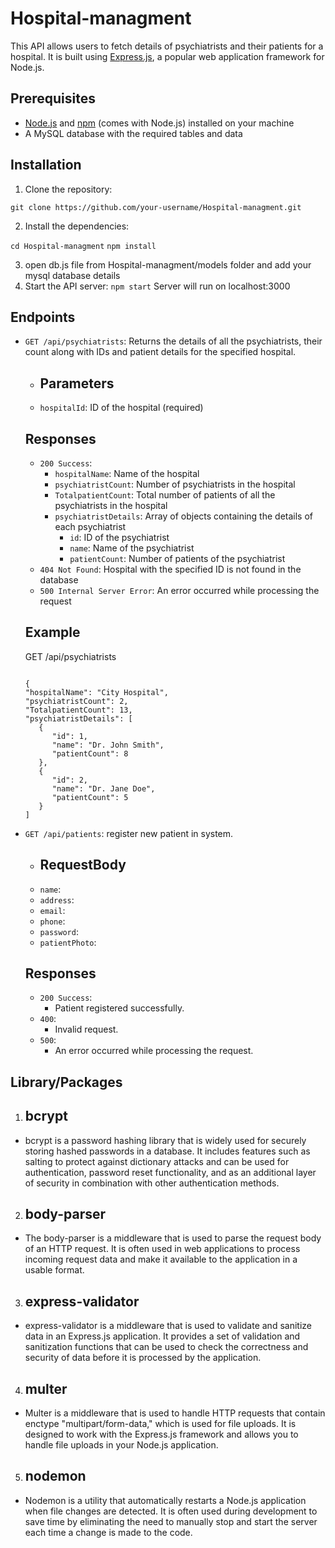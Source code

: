 # Hospital-managment

This API allows users to fetch details of psychiatrists and their patients for a hospital. It is built using [Express.js](https://expressjs.com/), a popular web application framework for Node.js.

## Prerequisites

- [Node.js](https://nodejs.org/) and [npm](https://www.npmjs.com/) (comes with Node.js) installed on your machine
- A MySQL database with the required tables and data

## Installation

1. Clone the repository:

`git clone https://github.com/your-username/Hospital-managment.git`

2. Install the dependencies:

`cd Hospital-managment`
`npm install`

3. open db.js file from Hospital-managment/models folder and add your mysql database details
4. Start the API server:
   `npm start`
   Server will run on localhost:3000
   

## Endpoints

- `GET /api/psychiatrists`: Returns the details of all the psychiatrists, their count along with IDs and patient details for the specified hospital.

   - ## Parameters

   - `hospitalId`: ID of the hospital (required)

   ## Responses

   - `200 Success`:
     - `hospitalName`: Name of the hospital
     - `psychiatristCount`: Number of psychiatrists in the hospital
     - `TotalpatientCount`: Total number of patients of all the psychiatrists in the hospital
     - `psychiatristDetails`: Array of objects containing the details of each psychiatrist
       - `id`: ID of the psychiatrist
       - `name`: Name of the psychiatrist
       - `patientCount`: Number of patients of the psychiatrist
   - `404 Not Found`: Hospital with the specified ID is not found in the database
   - `500 Internal Server Error`: An error occurred while processing the request

   ## Example

   GET /api/psychiatrists
   ```

   {
   "hospitalName": "City Hospital",
   "psychiatristCount": 2,
   "TotalpatientCount": 13,
   "psychiatristDetails": [
      {
         "id": 1,
         "name": "Dr. John Smith",
         "patientCount": 8
      },
      {
         "id": 2,
         "name": "Dr. Jane Doe",
         "patientCount": 5
      }
   ]
   ```
- `GET /api/patients`: register new patient in system.
   - ## RequestBody
   - `name`:
   - `address`:
   - `email`:
   - `phone`:
   - `password`:
   - `patientPhoto`:

   ## Responses
   - `200 Success`:
      - Patient registered successfully.
   - `400`:
      - Invalid request.
   - `500`:
      - An error occurred while processing the request.

## Library/Packages
   1. ## bcrypt
   - bcrypt is a password hashing library that is widely used for securely storing hashed passwords in a database. It includes features such as salting to protect against dictionary attacks and can be used for authentication, password reset functionality, and as an additional layer of security in combination with other authentication methods.
   2. ## body-parser
   - The body-parser is a middleware that is used to parse the request body of an HTTP request. It is often used in web applications to process incoming request data and make it available to the application in a usable format.
   3. ## express-validator
   - express-validator is a middleware that is used to validate and sanitize data in an Express.js application. It provides a set of validation and sanitization functions that can be used to check the correctness and security of data before it is processed by the application.
   4. ## multer
   - Multer is a middleware that is used to handle HTTP requests that contain enctype "multipart/form-data," which is used for file uploads. It is designed to work with the Express.js framework and allows you to handle file uploads in your Node.js application.
   5. ## nodemon
   - Nodemon is a utility that automatically restarts a Node.js application when file changes are detected. It is often used during development to save time by eliminating the need to manually stop and start the server each time a change is made to the code.
  
   


